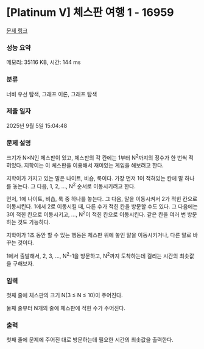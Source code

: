 # [Platinum V] 체스판 여행 1 - 16959 

[문제 링크](https://www.acmicpc.net/problem/16959) 

### 성능 요약

메모리: 35116 KB, 시간: 144 ms

### 분류

너비 우선 탐색, 그래프 이론, 그래프 탐색

### 제출 일자

2025년 9월 5일 15:04:48

### 문제 설명

<p>크기가 N×N인 체스판이 있고, 체스판의 각 칸에는 1부터 N<sup>2</sup>까지의 정수가 한 번씩 적혀있다. 지학이는 이 체스판을 이용해서 재미있는 게임을 해보려고 한다.</p>

<p>지학이가 가지고 있는 말은 나이트, 비숍, 룩이다. 가장 먼저 1이 적혀있는 칸에 말 하나를 놓는다. 그 다음, 1, 2, ..., N<sup>2</sup> 순서로 이동시키려고 한다.</p>

<p>먼저, 1에 나이트, 비숍, 룩 중 하나를 놓는다. 그 다음, 말을 이동시켜서 2가 적힌 칸으로 이동시킨다. 1에서 2로 이동시킬 때, 다른 수가 적힌 칸을 방문할 수도 있다. 그 다음에는 3이 적힌 칸으로 이동시키고, ..., N<sup>2</sup>이 적힌 칸으로 이동시킨다. 같은 칸을 여러 번 방문하는 것도 가능하다.</p>

<p>지학이가 1초 동안 할 수 있는 행동은 체스판 위에 놓인 말을 이동시키거나, 다른 말로 바꾸는 것이다.</p>

<p>1에서 출발해서, 2, 3, ..., N<sup>2</sup>-1을 방문하고, N<sup>2</sup>까지 도착하는데 걸리는 시간의 최솟값을 구해보자.</p>

### 입력 

 <p>첫째 줄에 체스판의 크기 N(3 ≤ N ≤ 10)이 주어진다.</p>

<p>둘째 줄부터 N개의 줄에 체스판에 적힌 수가 주어진다.</p>

### 출력 

 <p>첫째 줄에 문제에 주어진 대로 방문하는데 필요한 시간의 최솟값을 출력한다. </p>

